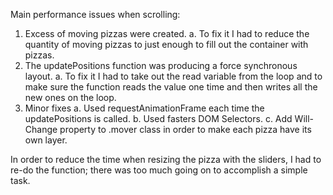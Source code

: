 Main performance issues when scrolling:
1.	Excess of moving pizzas were created.
  a.	To fix it I had to reduce the quantity of moving pizzas to just enough to fill out the container with pizzas.
2.	The updatePositions function was producing a force synchronous layout.
  a.	To fix it I had to take out the read variable from the loop and to make sure the function reads the value one time and then writes all the new ones on the loop.
3.	Minor fixes
  a.	Used requestAnimationFrame each time the updatePositions is called.
  b.	Used fasters DOM Selectors.
  c.	Add Will-Change property to .mover class in order to make each pizza have its own layer. 

In order to reduce the time when resizing the pizza with the sliders, I had to re-do the function; there was too much going on to accomplish a simple task.
